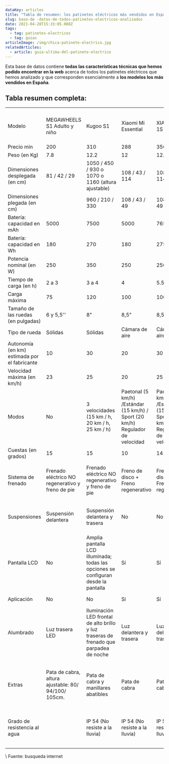 ```yaml
---
dataKey: articles
title: "Tabla de resumen: los patinetes eléctricos más vendidos en España"
slug: base-de -datos-de-todos-patinetes-electricos-analizados
date: 2021-04-28T15:33:05.088Z
tags:
  - tag: patinetes-electricos
  - tag: guias
articleImage: /img/chica-patinete-electrico.jpg
relatedArticles:
  - article: guia-ultima-del-patinete-electrico
---
```

Esta base de datos contiene **todas las características técnicas que hemos podido encontrar en la web** acerca de todos los patinetes eléctricos que hemos analizado y que corresponden esencialmente a **los modelos los más vendidos en España**.

## Tabla resumen completa:

<table class="product-table">
<tr>
<td>
</td>
<td></td>
<td></td>
<td></td>
<td></td>
<td></td>
<td></td>
<td></td>
<td></td>
<td></td>
<td></td>
<td></td>
<td></td>
<td></td>
<td></td>
<td></td>
<td></td>
</tr>
<tr>
<td>Modelo</td>
<td>MEGAWHEELS S1 Adulto y niño</td>
<td>Kugoo S1</td>
<td>Xiaomi Mi Essential</td>
<td>XIAOMI Mi 1S</td>
<td>Xiaomi Mi PRO 2</td>
<td>Cecotec Bongo Serie A</td>
<td>Cecotec Bongo Serie A Connected</td>
<td>Cecotec Bongo Serie A Advance Connected MAX</td>
<td>Hiboy S2 Lite</td>
<td>Hiboy MAX V2</td>
<td>Hiboy S2</td>
<td>Hiboy S2 Pro</td>
<td>Segway Ninebot KickScooter ES1 (gen 1)</td>
<td>Segway Ninebot KickScooter ES2</td>
<td>Segway Ninebot KickScooter ES4</td>
<td>SMARTGYRO Xtreme SpeedWay V2.0</td>
</tr>
<tr>
<td>Precio min</td>
<td>200</td>
<td>310</td>
<td>288</td>
<td>350</td>
<td>445</td>
<td>300</td>
<td>330</td>
<td>450</td>
<td>260</td>
<td>370</td>
<td>360</td>
<td>470</td>
<td>417</td>
<td>500</td>
<td>700</td>
<td>550</td>
</tr>
<tr>
<td>Peso (en Kg)</td>
<td>7.8</td>
<td>12.2</td>
<td>12</td>
<td>12.7</td>
<td>14.2</td>
<td>13.5</td>
<td>13.5</td>
<td>15</td>
<td>10.5</td>
<td>16</td>
<td>13.3</td>
<td>16.5</td>
<td>11.3</td>
<td>12.5</td>
<td>14</td>
<td>22</td>
</tr>
<tr>
<td>Dimensiones desplegada (en cm)</td>
<td>81 / 42 / 29</td>
<td>1050 / 450 / 930 o 1070 o 1160 (altura ajustable)</td>
<td>108 / 43 / 114</td>
<td>108 / 43 / 114</td>
<td>113 / 43 / 118</td>
<td>114 / 42,5 / 108</td>
<td>114 / 42,5 / 108</td>
<td>116,6 / 46,1 / 108</td>
<td>110 / 45 / 108</td>
<td>113 / 42 / 120</td>
<td>116 / 45 / 117</td>
<td>116 / 45 / 121</td>
<td>102 / 41.3 / 113</td>
<td>102 / 43 / 113</td>
<td>102 / 43 / 113</td>
<td>119 / 130 / 60</td>
</tr>
<tr>
<td>Dimensiones plegada (en cm)</td>
<td></td>
<td>960 / 210 / 330</td>
<td>108 / 43 / 49</td>
<td>108 / 43 / 49</td>
<td>113 / 43 / 49</td>
<td>46 / 42,5 / 108</td>
<td>46 / 42,5 / 108</td>
<td></td>
<td>28 / 45 / 108</td>
<td>113 / 42 / 48</td>
<td>116 / 42 / 49</td>
<td>116 / 42 / 49cm</td>
<td>113 / 41.3 / 32</td>
<td>113 / 43 / 40</td>
<td>113 / 43 / 40</td>
<td>119 / 450 / 23</td>
</tr>
<tr>
<td>Batería: capacidad en mAh</td>
<td>5000</td>
<td>7500</td>
<td>5000</td>
<td>7650</td>
<td>12800</td>
<td>6400</td>
<td>6400</td>
<td>12800</td>
<td>5000</td>
<td>7500</td>
<td>7500</td>
<td>11400</td>
<td>5100</td>
<td>5200</td>
<td>10400</td>
<td>13000</td>
</tr>
<tr>
<td>Batería: capacidad en Wh</td>
<td>180</td>
<td>270</td>
<td>180</td>
<td>275</td>
<td>460</td>
<td>230</td>
<td>230</td>
<td>460</td>
<td>180</td>
<td>270</td>
<td>270</td>
<td>410</td>
<td>184</td>
<td>187</td>
<td>374</td>
<td>468</td>
</tr>
<tr>
<td>Potencia nominal (en W)</td>
<td>250</td>
<td>350</td>
<td>250</td>
<td>250</td>
<td>300</td>
<td>350</td>
<td>350</td>
<td>350</td>
<td>250</td>
<td>350</td>
<td>350</td>
<td>350</td>
<td>250</td>
<td>300</td>
<td>300</td>
<td>500</td>
</tr>
<tr>
<td>Tiempo de carga (en h)</td>
<td>2 a 3</td>
<td>3 a 4</td>
<td>4</td>
<td>5.5</td>
<td>8.5</td>
<td>4 a 5</td>
<td>4 a 5</td>
<td>4 a 5</td>
<td>4 a 6</td>
<td>4 a 6</td>
<td>4 a 6</td>
<td>4 a 6</td>
<td>6</td>
<td>3.5</td>
<td>7</td>
<td>7</td>
</tr>
<tr>
<td>Carga máxima</td>
<td>75</td>
<td>120</td>
<td>100</td>
<td>100</td>
<td>100</td>
<td>-</td>
<td>-</td>
<td>-</td>
<td>90</td>
<td>135</td>
<td>130</td>
<td>130</td>
<td>100</td>
<td>100</td>
<td>100</td>
<td>120</td>
</tr>
<tr>
<td>Tamaño de las ruedas (en pulgadas)</td>
<td>6 y 5,5''</td>
<td>8"</td>
<td>8,5"</td>
<td>8,5"</td>
<td>8,5"</td>
<td>8,5"</td>
<td>8,5"</td>
<td>8,5"</td>
<td>6.5 pulgadas sólidas</td>
<td>8,5"</td>
<td>8,5"</td>
<td>10''</td>
<td>8"</td>
<td>8" delantero 7.5" trasero</td>
<td>8" delantero 7.5" trasero</td>
<td>10''</td>
</tr>
<tr>
<td>Tipo de rueda</td>
<td>Sólidas</td>
<td>Sólidas</td>
<td>Cámara de aire</td>
<td>Cámara de aire</td>
<td>Cámara de aire</td>
<td>Tubeless</td>
<td>Tubeless</td>
<td>Tubeless</td>
<td>Sólidas</td>
<td>Sólidas</td>
<td>Sólidas</td>
<td>Sólidas</td>
<td>Sólidas</td>
<td>Sólidas</td>
<td>Sólidas</td>
<td>Tubeless</td>
</tr>
<tr>
<td>Autonomía (en km) estimada por el fabricante</td>
<td>10</td>
<td>30</td>
<td>20</td>
<td>30</td>
<td>45</td>
<td>25</td>
<td>25</td>
<td>45</td>
<td>17</td>
<td>27</td>
<td>27</td>
<td>40</td>
<td>25</td>
<td>25</td>
<td>25</td>
<td>25</td>
</tr>
<tr>
<td>Velocidad máxima (en km/h)</td>
<td>23</td>
<td>25</td>
<td>20</td>
<td>25</td>
<td>25</td>
<td>25</td>
<td>25</td>
<td>25</td>
<td>21</td>
<td>25</td>
<td>25</td>
<td>25</td>
<td>20</td>
<td>25</td>
<td>25</td>
<td>25</td>
</tr>
<tr>
<td>Modos</td>
<td>No</td>
<td>3 velocidades (15 km / h, 20 km / h, 25 km / h)</td>
<td>Paetonal (5 km/h) /Estándar (15 km/h) / Sport (20 km/h)
Regulador de velocidad</td>
<td>Paetonal (5 km/h) /Estándar (15 km/h) / Sport (25 km/h)
Regulador de velocidad</td>
<td>Paetonal (5 km/h) /Estándar (15 km/h) / Sport (25 km/h)
Regulador de velocidad</td>
<td>Eco, Confort y Sport (25 km/h)
Regulador de velocidad</td>
<td>Eco, Confort y Sport (25 km/h)
Regulador de velocidad</td>
<td>Eco, Confort y Sport (25 km/h)
Regulador de velocidad</td>
<td>Regulador de velocidad</td>
<td>25 km/h y 17.7 km/h
Regulador de velocidad</td>
<td>25 km/h y 17.7 km/h
Regulador de velocidad</td>
<td>25 km/h y 17.7 km/h
Regulador de velocidad</td>
<td>3 modos (15/20/25 km/h)
Regulador de velocidad</td>
<td>3 modos (15/20/25 km/h)
Regulador de velocidad</td>
<td>3 modos (15/20/25 km/h)
Regulador de velocidad</td>
<td>1 (10 km/h)/ 2 (15km/h) / 3 (25 km/h)</td>
</tr>
<tr>
<td>Cuestas (en grados)</td>
<td>15</td>
<td>15</td>
<td>10</td>
<td>14</td>
<td>20</td>
<td></td>
<td></td>
<td></td>
<td>15</td>
<td>15</td>
<td>15</td>
<td>15</td>
<td>7</td>
<td>10</td>
<td>15</td>
<td>15</td>
</tr>
<tr>
<td>Sistema de frenado</td>
<td>Frenado eléctrico NO regenerativo y freno de pie</td>
<td>Frenado eléctrico NO regenerativo y freno de pie</td>
<td>Freno de disco + Freno regenerativo</td>
<td>Freno de disco + Freno regenerativo</td>
<td>Freno de disco + Freno regenerativo</td>
<td>freno de disco, eléctrico regenerativo y freno de pie</td>
<td>freno de disco, eléctrico regenerativo y freno de pie</td>
<td>freno de disco, eléctrico regenerativo y freno de pie</td>
<td>Frenado eléctrico NO regenerativo y freno de pie</td>
<td>Frenado eléctrico NO regenerativo y freno de disco</td>
<td>Frenado eléctrico regenerativo y freno de disco</td>
<td>Frenado eléctrico regenerativo y freno de disco</td>
<td>Freno eléctrico y frenos de pie</td>
<td>Freno eléctrico y frenos de pie</td>
<td>Freno eléctrico y frenos de pie</td>
<td>Freno de disco</td>
</tr>
<tr>
<td>Suspensiones</td>
<td>Suspensión delantera</td>
<td>Suspensión delantera y trasera</td>
<td>No</td>
<td>No</td>
<td>No</td>
<td>No</td>
<td>No</td>
<td>No</td>
<td>Trasera</td>
<td>Delantera y trasera doble</td>
<td>Trasera doble</td>
<td>Trasera doble</td>
<td>Amortiguación delantera</td>
<td>Amortiguación delantera y suspensión trasera</td>
<td>Amortiguación delantera y suspensión trasera</td>
<td>Suspensión doble reforzada delantera y trasera</td>
</tr>
<tr>
<td>Pantalla LCD</td>
<td>No</td>
<td>Amplia pantalla LCD illuminada; todas las opciones se configuran desde la pantalla</td>
<td>Sí</td>
<td>Sí</td>
<td>Sí</td>
<td>Sí</td>
<td>Sí</td>
<td>Sí</td>
<td>Sí</td>
<td>Sí</td>
<td>Sí</td>
<td>Sí</td>
<td>Sí</td>
<td>Sí</td>
<td>Sí</td>
<td>Sí</td>
</tr>
<tr>
<td>Aplicación</td>
<td>No</td>
<td>No</td>
<td>Sí</td>
<td>Sí</td>
<td>Sí</td>
<td>No</td>
<td>Sí</td>
<td>Sí</td>
<td>No</td>
<td>Hiboy MAX APP</td>
<td>Hiboy S2 APP</td>
<td>Hiboy S2 APP</td>
<td>Sí</td>
<td>Sí</td>
<td>Sí</td>
<td>No</td>
</tr>
<tr>
<td>Alumbrado</td>
<td>Luz trasera LED</td>
<td>Iluminación LED frontal de alto brillo y luz traseras de frenado que parpadea de noche</td>
<td>Luz delantera y trasera</td>
<td>Luz delantera y trasera</td>
<td>Luz delantera y trasera</td>
<td>Luz delantera y trasera</td>
<td>Luz delantera y trasera</td>
<td>Luz delantera y trasera</td>
<td>Banda luminosa delantera y lateral; luz trasera</td>
<td>Faro delantero, bandas luminosas laterales, luz trasera</td>
<td>Faro delantero, bandas luminosas laterales, luz trasera</td>
<td>Faro delantero, bandas luminosas laterales, luz trasera</td>
<td>Luz delantera y trasera
Posibilidad de añadir una secunda batería</td>
<td>Luz delantera, trasera, laterales e en la parte inferior con color regulable</td>
<td>Luz delantera, trasera, laterales e en la parte inferior con color regulable</td>
<td>Foco de LED delantero y luz de freno trasera, bandas LED laterales e intermitentes</td>
</tr>
<tr>
<td>Extras</td>
<td>Pata de cabra, 
altura ajustable: 80/ 94/100/ 105cm.</td>
<td>Pata de cabra y manillares abatibles</td>
<td>Pata de cabra</td>
<td>Pata de cabra</td>
<td>Pata de cabra</td>
<td>Pata de cabra, batería extraible, sistema Mazinger de puños extraibles</td>
<td>Pata de cabra, batería extraible, sistema Mazinger de puños extraibles</td>
<td>Pata de cabra, batería extraible, sistema Mazinger de puños extraibles</td>
<td>Pata de cabra</td>
<td>Pata de cabra</td>
<td>Pata de cabra</td>
<td>Pata de cabra</td>
<td>Pata de cabra</td>
<td>Pata de cabra</td>
<td>Pata de cabra</td>
<td>Pata de cabra</td>
</tr>
<tr>
<td>Grado de resistencia al agua</td>
<td></td>
<td>IP 54 (No resiste a la lluvia)</td>
<td>IP 54 (No resiste a la lluvia)</td>
<td>IP 54 (No resiste a la lluvia)</td>
<td>IP 54 (No resiste a la lluvia)</td>
<td>No se recomienda exponer a la lluvia</td>
<td>No se recomienda exponer a la lluvia</td>
<td>No se recomienda exponer a la lluvia</td>
<td>No divulgado</td>
<td>IPX4 (puede soportar una leve salpicadura de agua)</td>
<td>IPX4 (puede soportar una leve salpicadura de agua)</td>
<td>IPX4 (puede soportar una leve salpicadura de agua)</td>
<td>IPX4 (puede soportar una leve salpicadura de agua)</td>
<td>IP 54 (No resiste a la lluvia)</td>
<td>IP 54 (No resiste a la lluvia)</td>
<td>IPX4 (puede soportar una leve salpicadura de agua)</td>
</tr>
<tr>
<td></td>
<td></td>
<td></td>
<td></td>
<td></td>
<td></td>
<td></td>
<td></td>
<td></td>
<td></td>
<td></td>
<td></td>
<td></td>
<td></td>
<td></td>
<td></td>
<td></td>
</tr>
<tr>
<td></td>
<td></td>
<td></td>
<td></td>
<td></td>
<td></td>
<td></td>
<td></td>
<td></td>
<td></td>
<td></td>
<td></td>
<td></td>
<td></td>
<td></td>
<td></td>
<td></td>
</td>
</tr>
</table>\
Fuente: busqueda internet